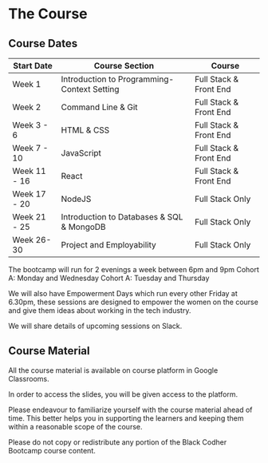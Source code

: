 # The Course

## Course Dates

| Start Date | Course Section | Course|
|-------|-------------------|----------|
| Week 1 | Introduction to Programming-Context Setting | Full Stack & Front End |
| Week 2| Command Line & Git| Full Stack & Front End |
| Week 3 - 6 | HTML & CSS| Full Stack & Front End |
| Week 7 - 10| JavaScript| Full Stack & Front End |
| Week 11 - 16  | React| Full Stack & Front End |
| Week 17 - 20 | NodeJS| Full Stack Only |
| Week 21 - 25 | Introduction to Databases & SQL & MongoDB|Full Stack Only |
| Week 26-30 | Project and Employability|Full Stack Only |

The bootcamp will run for 2 evenings a week between 6pm and 9pm
Cohort A: Monday and Wednesday
Cohort A: Tuesday and Thursday

We will also have Empowerment Days which run every other Friday at 6.30pm, these sessions are designed to empower the women on the course and give them ideas about working in the tech industry.

We will share details of upcoming sessions on Slack.

## Course Material

All the course material is available on course platform in Google Classrooms.

In order to access the slides, you will be given access to the platform.

Please endeavour to familiarize yourself with the course material ahead of time. This better helps you in supporting the learners and keeping them within a reasonable scope of the course.

Please do not copy or redistribute any portion of the Black Codher Bootcamp course content.
